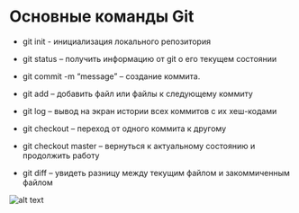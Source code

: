 # Основные команды Git

- git init - инициализация локального репозитория

- git status – получить информацию от git о его текущем состоянии

- git commit -m “message” – создание коммита.

- git add – добавить файл или файлы к следующему коммиту

- git log – вывод на экран истории всех коммитов с их хеш-кодами

- git checkout – переход от одного коммита к другому

- git checkout master – вернуться к актуальному состоянию и продолжить работу

- git diff – увидеть разницу между текущим файлом и закоммиченным файлом

![alt text](1.jpeg)
